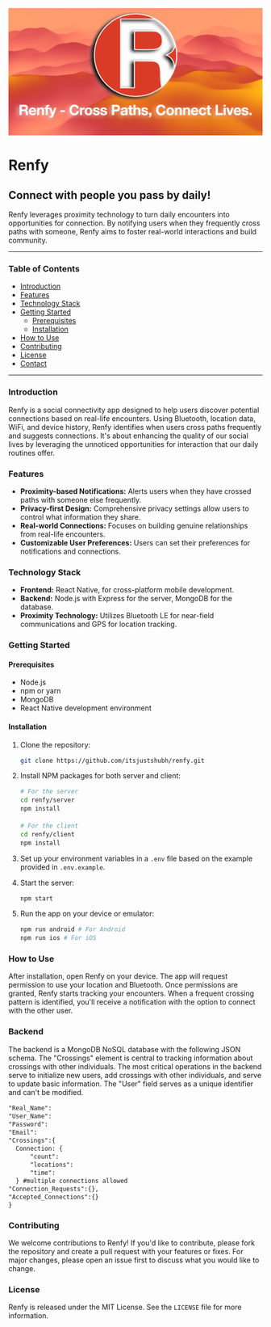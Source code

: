 ![Renfy Banner](assets/renfy-banner.jpg)
# Renfy
## Connect with people you pass by daily!
Renfy leverages proximity technology to turn daily encounters into opportunities for connection. By notifying users when they frequently cross paths with someone, Renfy aims to foster real-world interactions and build community.

---

### Table of Contents
- [Introduction](#introduction)
- [Features](#features)
- [Technology Stack](#technology-stack)
- [Getting Started](#getting-started)
    - [Prerequisites](#prerequisites)
    - [Installation](#installation)
- [How to Use](#how-to-use)
- [Contributing](#contributing)
- [License](#license)
- [Contact](#contact)

---

### Introduction

Renfy is a social connectivity app designed to help users discover potential connections based on real-life encounters. Using Bluetooth, location data, WiFi, and device history, Renfy identifies when users cross paths frequently and suggests connections. It's about enhancing the quality of our social lives by leveraging the unnoticed opportunities for interaction that our daily routines offer.

### Features

- **Proximity-based Notifications:** Alerts users when they have crossed paths with someone else frequently.
- **Privacy-first Design:** Comprehensive privacy settings allow users to control what information they share.
- **Real-world Connections:** Focuses on building genuine relationships from real-life encounters.
- **Customizable User Preferences:** Users can set their preferences for notifications and connections.

### Technology Stack

- **Frontend:** React Native, for cross-platform mobile development.
- **Backend:** Node.js with Express for the server, MongoDB for the database.
- **Proximity Technology:** Utilizes Bluetooth LE for near-field communications and GPS for location tracking.

### Getting Started

#### Prerequisites

- Node.js
- npm or yarn
- MongoDB
- React Native development environment

#### Installation

1. Clone the repository:
    ```bash
    git clone https://github.com/itsjustshubh/renfy.git
    ```
2. Install NPM packages for both server and client:
    ```bash
    # For the server
    cd renfy/server
    npm install

    # For the client
    cd renfy/client
    npm install
    ```
3. Set up your environment variables in a `.env` file based on the example provided in `.env.example`.

4. Start the server:
    ```bash
    npm start
    ```
5. Run the app on your device or emulator:
    ```bash
    npm run android # For Android
    npm run ios # For iOS
    ```

### How to Use

After installation, open Renfy on your device. The app will request permission to use your location and Bluetooth. Once permissions are granted, Renfy starts tracking your encounters. When a frequent crossing pattern is identified, you'll receive a notification with the option to connect with the other user.

### Backend
The backend is a MongoDB NoSQL database with the following JSON schema. The "Crossings" element is central to tracking information about crossings with other individuals. The most critical operations in the backend serve to initialize new users, add crossings with other individuals, and serve to update basic information. The "User" field serves as a unique identifier and can't be modified.

```{
"Real_Name":
"User_Name":
"Password":
"Email":
"Crossings":{   
  Connection: { 
      "count":
      "locations":
      "time":
  } #multiple connections allowed
"Connection_Requests":{}, 
"Accepted_Connections":{} 
}
```


### Contributing

We welcome contributions to Renfy! If you'd like to contribute, please fork the repository and create a pull request with your features or fixes. For major changes, please open an issue first to discuss what you would like to change.

### License

Renfy is released under the MIT License. See the `LICENSE` file for more information.
